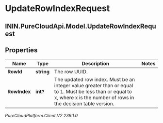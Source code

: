 # UpdateRowIndexRequest

## ININ.PureCloudApi.Model.UpdateRowIndexRequest

## Properties

|Name | Type | Description | Notes|
|------------ | ------------- | ------------- | -------------|
| **RowId** | **string** | The row UUID. | |
| **RowIndex** | **int?** | The updated row index. Must be an integer value greater than or equal to 1. Must be less than or equal to x, where x is the number of rows in the decision table version. | |



_PureCloudPlatform.Client.V2 239.1.0_
